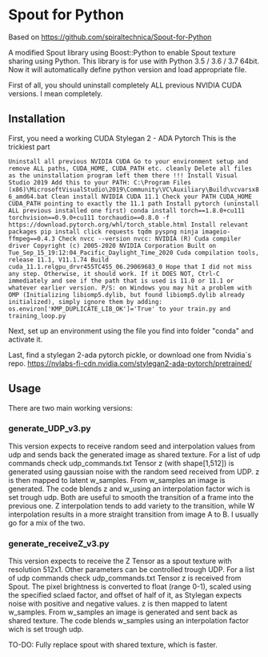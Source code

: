 # Spout for Python

Based on https://github.com/spiraltechnica/Spout-for-Python

A modified Spout library using Boost::Python to enable Spout texture sharing using Python.
This library is for use with Python 3.5 / 3.6 / 3.7 64bit. Now it will automatically define python version and load appropriate file.

First of all, you should uninstall completely ALL previous NVIDIA CUDA versions. I mean completely.

## Installation

First, you need a working CUDA Stylegan 2 - ADA Pytorch
This is the trickiest part

`
Uninstall all previous NVIDIA CUDA
Go to your environment setup and remove ALL paths, CUDA_HOME, CUDA_PATH etc. cleanly
Delete all files as the uninstallation program left them there !!!
Install Visual Studio 2019
Add this to your PATH:
C:\Program Files (x86)\MicrosoftVisualStudio\2019\Community\VC\Auxiliary\Build\vcvarsx86_amd64.bat
Clean install NVIDIA CUDA 11.1
Check your PATH CUDA_HOME CUDA_PATH pointing to exactly the 11.1 path
Install pytorch (uninstall ALL previous installed one first)
conda install torch==1.8.0+cu111 torchvision==0.9.0+cu111 torchaudio==0.8.0 -f
https://download.pytorch.org/whl/torch_stable.html
Install relevant packages
pip install click requests tqdm pyspng ninja imageio-ffmpeg==0.4.3
Check nvcc --version
nvcc: NVIDIA (R) Cuda compiler driver
Copyright (c) 2005-2020 NVIDIA Corporation
Built on Tue_Sep_15_19:12:04_Pacific_Daylight_Time_2020
Cuda compilation tools, release 11.1, V11.1.74
Build cuda_11.1.relgpu_drvr455TC455_06.29069683_0
Hope that I did not miss any step. Otherwise, it should work. If it DOES NOT, Ctrl-C immediately and see if the path that is used is 11.0 or 11.1 or whatever earlier version.
P/S: on Windows you may hit a problem with OMP (Initializing libiomp5.dylib, but found libiomp5.dylib already initialized), simply ignore them by adding: os.environ['KMP_DUPLICATE_LIB_OK']='True' to your train.py and training_loop.py
`

Next, set up an environment using the file you find into folder "conda" and activate it.

Last, find a stylegan 2-ada pytorch pickle, or download one from Nvidia´s repo.
https://nvlabs-fi-cdn.nvidia.com/stylegan2-ada-pytorch/pretrained/


## Usage

There are two main working versions:

### generate_UDP_v3.py

This version expects to receive random seed and interpolation values from udp and sends back the generated image as shared texture.
For a list of udp commands check udp_commands.txt
Tensor z (with shape[1,512]) is generated using gaussian noise with the random seed received from UDP.
z is then mapped to latent w_samples.
From w_samples an image is generated.
The code blends z and w_using an interpolation factor wich is set trough udp.
Both are useful to smooth the transition of a frame into the previous one. Z interpolation tends to add variety to the transition, while W interpolation results in a more straight transition from image A to B. I usually go for a mix of the two.

### generate_receiveZ_v3.py

This version expects to receive the Z Tensor as a spout texture with resolution 512x1. Other parameters can be controlled trough UDP.
For a list of udp commands check udp_commands.txt
Tensor z is received from Spout. The pixel brightness is converted to float (range 0-1), scaled using the specified sclaed factor, and offset of half of it, as Stylegan expects noise with positive and negative values.
z is then mapped to latent w_samples.
From w_samples an image is generated and sent back as shared texture.
The code blends w_samples using an interpolation factor wich is set trough udp.

TO-DO:
Fully replace spout with shared texture, which is faster.
